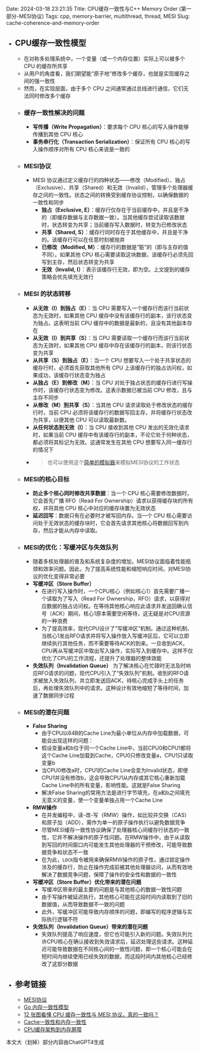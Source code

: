 Date: 2024-03-18 23:21:35
Title: CPU缓存一致性与C++ Memory Order (第一部分-MESI协议)
Tags: cpp, memory-barrier, multithread, thread, MESI
Slug: cache-coherence-and-memory-order

- ## CPU缓存一致性模型
	- 在对称多处理系统中，一个变量（或一个内存位置）实际上可以被多个 CPU 的缓存所共享
	- 从用户的角度看，我们期望能“原子地”修改多个缓存，也就是实现缓存之间的强一致性
	- 然而，在实现层面，由于多个 CPU 之间通常通过总线进行通信，它们无法同时修改多个缓存
	- ### 缓存一致性解决的问题
		- **写传播（Write Propagation）**：要求每个 CPU 核心的写入操作能够传播到其他 CPU 核心
		- **事务串行化（Transaction Serialization）**：保证所有 CPU 核心的写入操作顺序对所有 CPU 核心来说是一致的
	- ### MESI协议
		- MESI 协议通过定义缓存行的四种状态——修改（Modified）、独占（Exclusive）、共享（Shared）和无效（Invalid），管理多个处理器缓存之间的一致性。状态之间的转换受到缓存协议控制，以确保数据的一致性和同步
			- **独占（Exclusive, E）**：缓存行仅存在于当前缓存中，并且是干净的（即缓存数据与主存数据一致）。当其他缓存尝试读取该数据时，状态转变为共享；当前缓存写入数据时，转变为已修改状态
			- **共享（Shared, S）**：缓存行同时存在于其他缓存中，并且是干净的。该缓存行可以在任意时刻被抛弃
			- **已修改（Modified, M）**：缓存行的数据是“脏”的（即与主存的值不同）。如果其他 CPU 核心需要读取这块数据，该缓存行必须先回写到主存，然后状态转变为共享
			- **无效（Invalid, I）**：表示该缓存行无效，即为空。上文提到的缓存策略会优先填充无效行
	- ### MESI 的状态转移
		- **从无效（I）到独占（E）**：当 CPU 需要写入一个缓存行而该行当前状态为无效时，如果其他 CPU 缓存中没有该缓存行的副本，该行状态变为独占。这表明当前 CPU 缓存中的数据是最新的，且没有其他副本存在
		- **从无效（I）到共享（S）**：当 CPU 需要读取一个缓存行而该行当前状态为无效时，如果其他 CPU 缓存中存在该缓存行的副本，则该行状态变为共享
		- **从共享（S）到独占（E）**：当一个 CPU 想要写入一个处于共享状态的缓存行时，必须首先获取其他所有 CPU 上该缓存行的独占访问权，如果成功，该缓存行状态变为独占
		- **从独占（E）到修改（M）**：当 CPU 对处于独占状态的缓存行进行写操作时，该缓存行状态变为修改。这表示数据已被当前 CPU 修改，且与主存不同步
		- **从修改（M）到共享（S）**：当其他 CPU 请求读取处于修改状态的缓存行时，当前 CPU 必须将该缓存行的数据写回主存，并将缓存行状态改为共享，以便其他 CPU 可以读取最新数。
		- **从任何状态到无效（I）**：当 CPU 接收到其他 CPU 发出的无效化请求时，如果当前 CPU 缓存中有该缓存行的副本，不论它处于何种状态，都必须将其标记为无效。这通常发生在其他 CPU 想要写入同一缓存行的情况下
		-
		  > 也可以使用这个[简单的模拟器](https://www.scss.tcd.ie/Jeremy.Jones/VivioJS/caches/MESI.htm)来模拟MESI协议的工作状态  
	- ### MESI的核心目标
		- **防止多个核心同时修改共享数据**：当一个 CPU 核心需要修改数据时，它会首先广播 RFO（Read For Ownership）请求以获得缓存块的所有权，并将其他 CPU 核心中对应的缓存块置为无效状态
		- **延迟回写**：数据只有在必要时才被写回内存。当一个 CPU 核心需要访问处于无效状态的缓存块时，它会首先请求其他核心将数据回写到内存，然后才能从内存中读取。
	- ### MESI的优化：写缓冲区与失效队列
		- 随着多核处理器的普及和系统复杂度的增加，MESI协议面临着性能瓶颈和效率问题。因此，为了提高系统性能和缩短响应时间，对MESI协议的优化变得非常必要
		- **写缓冲区（Store Buffer）**
			- 在进行写入操作时，一个CPU核心（例如核心1）首先需要广播一个读取为了写入（Read For Ownership，RFO）请求，以获得对应数据的独占访问权。在等待其他核心响应此请求并发送回确认信号（ACK）期间，核心1原本需要空闲等待，这无疑是对CPU资源的一种浪费
			- 为了提高效率，现代CPU设计了“写缓冲区”机制。通过这种机制，当核心1发出RFO请求并将写入操作放入写缓冲区后，它可以立即继续执行其他任务，而不需要等待ACK的到来。一旦收到ACK，CPU再从写缓冲区中取出写入操作，实际写入到缓存中。这样不仅优化了CPU的工作流程，还提升了处理器的整体效能
		- **失效队列（Invalidation Queue）**
		  为了解决核心在忙碌时无法及时响应RFO请求的问题，现代CPU引入了“失效队列”机制。收到的RFO请求被放入失效队列，并立即发送回ACK，待核心完成手头上的任务后，再处理失效队列中的请求。这种设计有效地缩短了等待时间，加速了数据同步过程  
	- ### MESI的潜在问题
		- **False Sharing**
			- 由于CPU以64B的Cache Line为最小单位从内存中加载数据，可能会出现这样的问题：
			- 假设变量a和b位于同一个Cache Line中，当前CPU0和CPU1都将这个Cache Line加载到Cache，CPU0只修改变量a，CPU1只读取变量b
			- 当CPU0修改a时，CPU1的Cache Line会变为Invalid状态，即使CPU1并没有修改b，这会导致CPU1从内存或其它核心重新加载Cache Line中的所有变量，影响性能。这就是False Sharing
			- 解决False Sharing的常用方法是进行字节填充，在a和b之间填充无意义的变量，使一个变量单独占用一个Cache Line
		- **RMW操作**
			- 在并发编程中，读-改-写（RMW）操作，如比较并交换（CAS）和原子加（ADD），需作为单一的原子操作执行以避免数据竞争
			- 尽管MESI缓存一致性协议确保了处理器核心间缓存行状态的一致性，它并不解决操作的原子性问题。在RMW操作中，由于从读取到写回的时间窗口内可能发生其他处理器的干预修改，可能导致数据竞争和状态不一致
			- 在为此，`LOCK`指令被用来确保RMW操作的原子性，通过锁定操作涉及的缓存行，防止在操作完成前被其他处理器访问，从而有效地解决了数据竞争问题，保障了操作的安全性和数据的一致性
		- **写缓冲区（Store Buffer）优化带来的潜在问题**
			- 写缓冲区带来的最主要的问题是与其他核心的数据一致性问题
			- 由于写操作被延迟执行，其他核心可能在这段时间内读取到了旧的数据值，从而导致数据不一致的问题
			- 此外，写缓冲区可能导致内存顺序的问题，即编写的程序逻辑与实际执行逻辑不符
		- **失效队列（Invalidation Queue）带来的潜在问题**
			- 失效队列提高了响应速度，但它也可能引入新的问题。失效队列允许CPU核心在确认接收到失效请求后，延迟处理这些请求。这种延迟可能导致数据在不同核心间的一致性问题，即一个核心可能会在短时间内继续使用已经失效的数据，而这段时间内其他核心已经修改了这部分数据
- ## 参考链接
	- [MESI协议](https://zh.wikipedia.org/wiki/MESI%E5%8D%8F%E8%AE%AE)
	- [Go 内存一致性模型](https://github.com/LeoYang90/Golang-Internal-Notes/blob/master/Go%20%E5%86%85%E5%AD%98%E4%B8%80%E8%87%B4%E6%80%A7%E6%A8%A1%E5%9E%8B.md#go-%E5%86%85%E5%AD%98%E4%B8%80%E8%87%B4%E6%80%A7%E6%A8%A1%E5%9E%8B)
	- [12 张图看懂 CPU 缓存一致性与 MESI 协议，真的一致吗？](https://juejin.cn/post/7158395475362578462)
	- [Cache一致性和内存一致性](https://wudaijun.com/2019/04/cache-coherence-and-memory-consistency/)
	- [CPU缓存架构到内存屏障](https://blog.chongsheng.art/post/golang/cpu-cache-memory-barrier/)


 <div class="alert alert-info" role="alert">本文大（划掉）部分内容由ChatGPT4生成</div>
